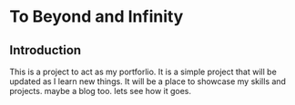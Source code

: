 # To Beyond and Infinity

## Introduction

This is a project to act as my portforlio. It is a simple project that will be updated as I learn new things. It will be a place to showcase my skills and projects.
maybe a blog too. lets see how it goes.
